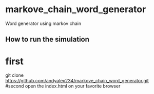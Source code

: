 # markove_chain_word_generator
Word generator using markov chain

## How to run the simulation
# first
git clone https://github.com/andyalex234/markove_chain_word_generator.git 
#second 
open the index.html on your favorite browser
